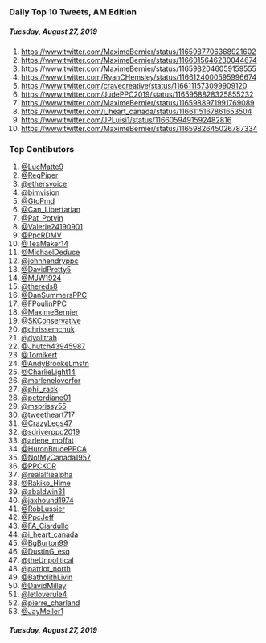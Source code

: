 ### Daily Top 10 Tweets, AM Edition
##### Tuesday, August 27, 2019

 1) https://www.twitter.com/MaximeBernier/status/1165987706368921602
 2) https://www.twitter.com/MaximeBernier/status/1166015646230044674
 3) https://www.twitter.com/MaximeBernier/status/1165982046059159555
 4) https://www.twitter.com/RyanCHemsley/status/1166124000595996674
 5) https://www.twitter.com/cravecreative/status/1166111573099909120
 6) https://www.twitter.com/JudePPC2019/status/1165958828325855232
 7) https://www.twitter.com/MaximeBernier/status/1165988971991769089
 8) https://www.twitter.com/i_heart_canada/status/1166115167861653504
 9) https://www.twitter.com/JPLuisi1/status/1166059491592482816
10) https://www.twitter.com/MaximeBernier/status/1165982645026787334

### Top Contibutors

1) [@LucMatte9](https://www.twitter.com/LucMatte9)
2) [@RegPiper](https://www.twitter.com/RegPiper)
3) [@ethersvoice](https://www.twitter.com/ethersvoice)
4) [@bimvision](https://www.twitter.com/bimvision)
5) [@GtoPmd](https://www.twitter.com/GtoPmd)
6) [@Can_Libertarian](https://www.twitter.com/Can_Libertarian)
7) [@Pat_Potvin](https://www.twitter.com/Pat_Potvin)
8) [@Valerie24190901](https://www.twitter.com/Valerie24190901)
9) [@PpcRDMV](https://www.twitter.com/PpcRDMV)
10) [@TeaMaker14](https://www.twitter.com/TeaMaker14)
11) [@MichaelDeduce](https://www.twitter.com/MichaelDeduce)
12) [@johnhendryppc](https://www.twitter.com/johnhendryppc)
13) [@DavidPretty5](https://www.twitter.com/DavidPretty5)
14) [@MJW1924](https://www.twitter.com/MJW1924)
15) [@thereds8](https://www.twitter.com/thereds8)
16) [@DanSummersPPC](https://www.twitter.com/DanSummersPPC)
17) [@FPoulinPPC](https://www.twitter.com/FPoulinPPC)
18) [@MaximeBernier](https://www.twitter.com/MaximeBernier)
19) [@SKConservative](https://www.twitter.com/SKConservative)
20) [@chrissemchuk](https://www.twitter.com/chrissemchuk)
21) [@dyolltrah](https://www.twitter.com/dyolltrah)
22) [@Jhutch43945987](https://www.twitter.com/Jhutch43945987)
23) [@TomIkert](https://www.twitter.com/TomIkert)
24) [@AndyBrookeLmstn](https://www.twitter.com/AndyBrookeLmstn)
25) [@CharlieLight14](https://www.twitter.com/CharlieLight14)
26) [@marleneloverfor](https://www.twitter.com/marleneloverfor)
27) [@phil_rack](https://www.twitter.com/phil_rack)
28) [@peterdiane01](https://www.twitter.com/peterdiane01)
29) [@msprissy55](https://www.twitter.com/msprissy55)
30) [@tweetheart717](https://www.twitter.com/tweetheart717)
31) [@CrazyLegs47](https://www.twitter.com/CrazyLegs47)
32) [@sdriverppc2019](https://www.twitter.com/sdriverppc2019)
33) [@arlene_moffat](https://www.twitter.com/arlene_moffat)
34) [@HuronBrucePPCA](https://www.twitter.com/HuronBrucePPCA)
35) [@NotMyCanada1957](https://www.twitter.com/NotMyCanada1957)
36) [@PPCKCR](https://www.twitter.com/PPCKCR)
37) [@realalfiealpha](https://www.twitter.com/realalfiealpha)
38) [@Rakiko_Hime](https://www.twitter.com/Rakiko_Hime)
39) [@abaldwin31](https://www.twitter.com/abaldwin31)
40) [@jaxhound1974](https://www.twitter.com/jaxhound1974)
41) [@RobLussier](https://www.twitter.com/RobLussier)
42) [@PpcJeff](https://www.twitter.com/PpcJeff)
43) [@FA_Ciardullo](https://www.twitter.com/FA_Ciardullo)
44) [@i_heart_canada](https://www.twitter.com/i_heart_canada)
45) [@BgBurton99](https://www.twitter.com/BgBurton99)
46) [@DustinG_esq](https://www.twitter.com/DustinG_esq)
47) [@theUnpolitical](https://www.twitter.com/theUnpolitical)
48) [@patriot_north](https://www.twitter.com/patriot_north)
49) [@BatholithLivin](https://www.twitter.com/BatholithLivin)
50) [@DavidMilley](https://www.twitter.com/DavidMilley)
51) [@letloverule4](https://www.twitter.com/letloverule4)
52) [@pierre_charland](https://www.twitter.com/pierre_charland)
53) [@JayMeller1](https://www.twitter.com/JayMeller1)

##### Tuesday, August 27, 2019
